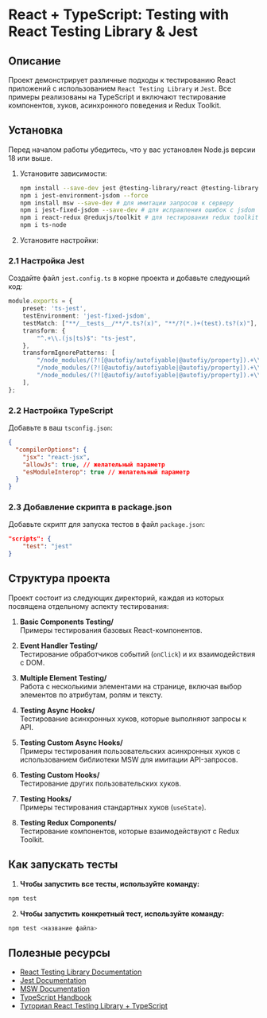 # **React + TypeScript: Testing with React Testing Library & Jest**

## Описание
Проект демонстрирует различные подходы к тестированию React приложений с использованием `React Testing Library` и `Jest`. Все примеры реализованы на TypeScript и включают тестирование компонентов, хуков, асинхронного поведения и Redux Toolkit.

## Установка
Перед началом работы убедитесь, что у вас установлен Node.js версии 18 или выше.

1. Установите зависимости:
   ```bash
   npm install --save-dev jest @testing-library/react @testing-library/jest-dom @testing-library/user-event @types/jest ts-jest
   npm i jest-environment-jsdom --force
   npm install msw --save-dev # для имитации запросов к серверу
   npm i jest-fixed-jsdom --save-dev # для исправления ошибок с jsdom
   npm i react-redux @reduxjs/toolkit # для тестирования redux toolkit
   npm i ts-node
   ```


2. Установите настройки:

### 2.1 Настройка Jest
Создайте файл `jest.config.ts` в корне проекта и добавьте следующий код:
```typescript
module.exports = {
    preset: 'ts-jest',
    testEnvironment: 'jest-fixed-jsdom',
    testMatch: ["**/__tests__/**/*.ts?(x)", "**/?(*.)+(test).ts?(x)"],
    transform: {
        "^.+\\.(js|ts)$": "ts-jest",
    },
    transformIgnorePatterns: [
        "/node_modules/(?![@autofiy/autofiyable|@autofiy/property]).+\\.js$",
        "/node_modules/(?![@autofiy/autofiyable|@autofiy/property]).+\\.ts$",
        "/node_modules/(?![@autofiy/autofiyable|@autofiy/property]).+\\.tsx$",
    ],
};
```

### 2.2 Настройка TypeScript
Добавьте в ваш `tsconfig.json`:
```json
{
  "compilerOptions": {
    "jsx": "react-jsx", 
    "allowJs": true, // желательный параметр
    "esModuleInterop": true // желательный параметр
  }
}
```

### 2.3 Добавление скрипта в package.json
Добавьте скрипт для запуска тестов в файл `package.json`:
```json
"scripts": {
    "test": "jest"
}
```

## Структура проекта
Проект состоит из следующих директорий, каждая из которых посвящена отдельному аспекту тестирования:

1. **Basic Components Testing/**  
   Примеры тестирования базовых React-компонентов.

2. **Event Handler Testing/**  
   Тестирование обработчиков событий (`onClick`) и их взаимодействия с DOM.

3. **Multiple Element Testing/**  
   Работа с несколькими элементами на странице, включая выбор элементов по атрибутам, ролям и тексту.

4. **Testing Async Hooks/**  
   Тестирование асинхронных хуков, которые выполняют запросы к API.

5. **Testing Custom Async Hooks/**  
   Примеры тестирования пользовательских асинхронных хуков с использованием библиотеки MSW для имитации API-запросов.

6. **Testing Custom Hooks/**  
   Тестирование других пользовательских хуков.

7. **Testing Hooks/**  
   Примеры тестирования стандартных хуков (`useState`).

8. **Testing Redux Components/**  
   Тестирование компонентов, которые взаимодействуют с Redux Toolkit.

## Как запускать тесты
1. **Чтобы запустить все тесты, используйте команду:**
```bash
npm test
```

2. **Чтобы запустить конкретный тест, используйте команду:**
```bash
npm test <название файла>
```

## Полезные ресурсы
- [React Testing Library Documentation](https://testing-library.com/docs/react-testing-library/intro/)
- [Jest Documentation](https://jestjs.io/docs/getting-started)
- [MSW Documentation](https://mswjs.io/)
- [TypeScript Handbook](https://www.typescriptlang.org/docs/)
- [Туториал React Testing Library + TypeScript](https://www.youtube.com/watch?v=bvdHVxqjv80)
